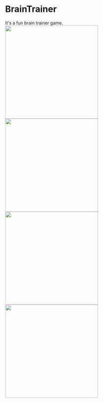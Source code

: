 # BrainTrainer
It's a fun brain trainer game.
<br />
<img src="https://user-images.githubusercontent.com/39986507/70393984-5243d000-1a16-11ea-9713-7210e7d024f7.png" width="300">
<img src="https://user-images.githubusercontent.com/39986507/70393985-5243d000-1a16-11ea-8360-1e94a7dd686d.png" width="300">
<img src="https://user-images.githubusercontent.com/39986507/70393986-52dc6680-1a16-11ea-9623-3c0f78020d26.png" width="300">
<img src="https://user-images.githubusercontent.com/39986507/70393987-52dc6680-1a16-11ea-9fb2-8410878e5130.png" width="300">
